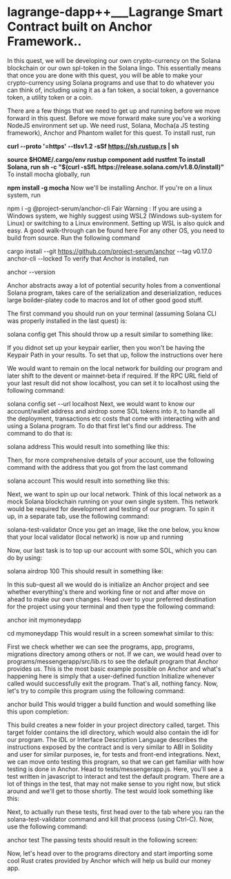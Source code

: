 # lagrange-dapp++___Lagrange Smart Contract built on Anchor Framework..


In this quest, we will be developing our own crypto-currency on the Solana blockchain or our own spl-token in the Solana lingo. This essentially means that once you are done with this quest, you will be able to make your crypto-currency using Solana programs and use that to do whatever you can think of, including using it as a fan token, a social token, a governance token, a utility token or a coin.

There are a few things that we need to get up and running before we move forward in this quest. Before we move forward make sure you've a working NodeJS environment set up. We need rust, Solana, Mocha(a JS testing framework), Anchor and Phantom wallet for this quest. To install rust, run

<b>curl --proto '=https' --tlsv1.2 -sSf https://sh.rustup.rs | sh </b>

<b>
source $HOME/.cargo/env
rustup component add rustfmt
To install Solana, run
</b>

<b>
sh -c "$(curl -sSfL https://release.solana.com/v1.8.0/install)"
</b>
  To install mocha globally, run

<b>npm install -g mocha</b>
Now we'll be installing Anchor. If you're on a linux system, run

npm i -g @project-serum/anchor-cli
Fair Warning : If you are using a Windows system, we highly suggest using WSL2 (Windows sub-system for Linux) or switching to a Linux environment. Setting up WSL is also quick and easy. A good walk-through can be found here For any other OS, you need to build from source. Run the following command

cargo install --git https://github.com/project-serum/anchor --tag v0.17.0 anchor-cli --locked
To verify that Anchor is installed, run

anchor --version

Anchor abstracts away a lot of potential security holes from a conventional Solana program, takes care of the serialization and deserialization, reduces large boilder-platey code to macros and lot of other good good stuff.

The first command you should run on your terminal (assuming Solana CLI was properly installed in the last quest) is:

solana config get
This should throw up a result similar to something like:



If you didnot set up your keypair earlier, then you won't be having the Keypair Path in your results. To set that up, follow the instructions over here

We would want to remain on the local network for building our program and later shift to the devent or mainnet-beta if required. If the RPC URL field of your last result did not show localhost, you can set it to localhost using the following command:

solana config set --url localhost
Next, we would want to know our account/wallet address and airdrop some SOL tokens into it, to handle all the deployment, transactions etc costs that come with interacting with and using a Solana program. To do that first let's find our address. The command to do that is:

solana address
This would result into something like this:



Then, for more comprehensive details of your account, use the following command with the address that you got from the last command

solana account <your address from the last command>
This would result into something like this:



Next, we want to spin up our local network. Think of this local network as a mock Solana blockchain running on your own single system. This network would be required for development and testing of our program. To spin it up, in a separate tab, use the following command:

solana-test-validator
Once you get an image, like the one below, you know that your local validator (local network) is now up and running



Now, our last task is to top up our account with some SOL, which you can do by using:

solana airdrop 100
This should result in something like:



In this sub-quest all we would do is initialize an Anchor project and see whether everything's there and working fine or not and after move on ahead to make our own changes. Head over to your preferred destination for the project using your terminal and then type the following command:

anchor init mymoneydapp

cd mymoneydapp
This would result in a screen somewhat similar to this:



First we check whether we can see the programs, app, programs, migrations directory among others or not. If we can, we would head over to programs/messengerapp/src/lib.rs to see the default program that Anchor provides us. This is the most basic example possible on Anchor and what's happening here is simply that a user-defined function Initialize whenever called would successfully exit the program. That's all, nothing fancy. Now, let's try to compile this program using the following command:

anchor build
This would trigger a build function and would something like this upon completion:



This build creates a new folder in your project directory called, target. This target folder contains the idl directory, which would also contain the idl for our program. The IDL or Interface Description Language describes the instructions exposed by the contract and is very similar to ABI in Solidity and user for similar purposes, ie, for tests and front-end integrations. Next, we can move onto testing this program, so that we can get familiar with how testing is done in Anchor. Head to tests/messengerapp.js. Here, you'll see a test written in javascript to interact and test the default program. There are a lot of things in the test, that may not make sense to you right now, but stick around and we'll get to those shortly. The test would look something like this:



Next, to actually run these tests, first head over to the tab where you ran the solana-test-validator command and kill that process (using Ctrl-C). Now, use the following command:

anchor test
The passing tests should result in the following screen:



Now, let's head over to the programs directory and start importing some cool Rust crates provided by Anchor which will help us build our money app.
